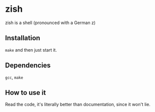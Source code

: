 # zish

zish is a shell (pronounced with a German z)

## Installation

`make` and then just start it.

## Dependencies

`gcc`, `make`

## How to use it

Read the code, it's literally better than documentation, since it won't lie.

